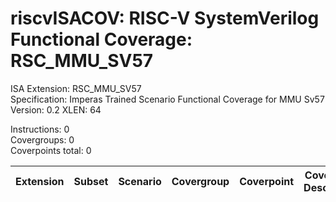 # riscvISACOV: RISC-V SystemVerilog Functional Coverage: RSC_MMU_SV57

ISA Extension: RSC_MMU_SV57  
Specification: Imperas Trained Scenario Functional Coverage for MMU Sv57  
Version:       0.2
XLEN:          64 

Instructions:  0  
Covergroups:   0  
Coverpoints total:   0  

| Extension | Subset |   Scenario | Covergroup | Coverpoint     | Coverpoint Description | Coverpoint Level  |
| ----------| ------ | ---------- | ---------- | -------------- | ---------------------- | ----------------- |



